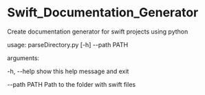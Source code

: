 # Swift_Documentation_Generator
Create documentation generator for swift projects using python

usage: parseDirectory.py [-h] --path PATH

arguments:
  
  -h, --help   show this help message and exit
  
  --path PATH  Path to the folder with swift files
